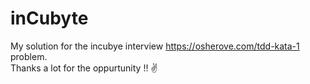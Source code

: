# inCubyte
My solution for the incubye interview https://osherove.com/tdd-kata-1 problem.  
Thanks a lot for the oppurtunity !!  ✌️
